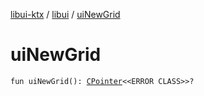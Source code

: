 [libui-ktx](../index.md) / [libui](index.md) / [uiNewGrid](./ui-new-grid.md)

# uiNewGrid

`fun uiNewGrid(): `[`CPointer`](../kotlinx.cinterop/-c-pointer/index.md)`<<ERROR CLASS>>?`